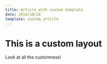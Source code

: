 ```yaml
---
title: Article with custom template
date: 2014/10/18
template: custom_article
---
```


# This is a custom layout

Look at all the customness!